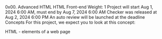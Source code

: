 0x00. Advanced HTML
HTML
Front-end
 Weight: 1
 Project will start Aug 1, 2024 6:00 AM, must end by Aug 7, 2024 6:00 AM
 Checker was released at Aug 2, 2024 6:00 PM
 An auto review will be launched at the deadline
Concepts
For this project, we expect you to look at this concept:

HTML - elements of a web page
